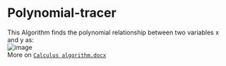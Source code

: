 # Polynomial-tracer
This Algorithm finds the polynomial relationship between two variables x and y as: <br>
![image](https://github.com/Wildude/Polynomial-tracer/assets/122345410/d985ea71-a022-43c6-8496-414b528bbb95) <br>
More on <a href = "https://github.com/Wildude/Polynomial-tracer/main/Calculus algorithm.docx"> `Calculus algorithm.docx`</a>
